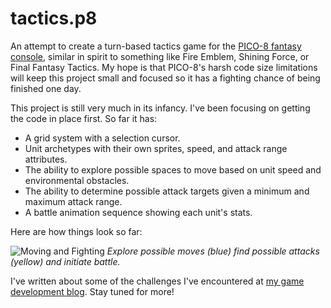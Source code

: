 # tactics.p8

An attempt to create a turn-based tactics game for the [PICO-8 fantasy console](http://www.lexaloffle.com/pico-8.php), similar in spirit to something like Fire Emblem, Shining Force, or Final Fantasy Tactics. My hope is that PICO-8's harsh code size limitations will keep this project small and focused so it has a fighting chance of being finished one day.

This project is still very much in its infancy. I've been focusing on getting the code in place first. So far it has:

- A grid system with a selection cursor.
- Unit archetypes with their own sprites, speed, and attack range attributes.
- The ability to explore possible spaces to move based on unit speed and environmental obstacles.
- The ability to determine possible attack targets given a minimum and maximum attack range.
- A battle animation sequence showing each unit's stats.

Here are how things look so far:

![Moving and Fighting](http://i.imgur.com/O39mhb0.gif)
*Explore possible moves (blue) find possible
attacks (yellow) and initiate battle.*

I've written about some of the challenges I've encountered at [my game development blog](http://www.craigstephenson.us/blog/category/game-development/). Stay tuned for more!
